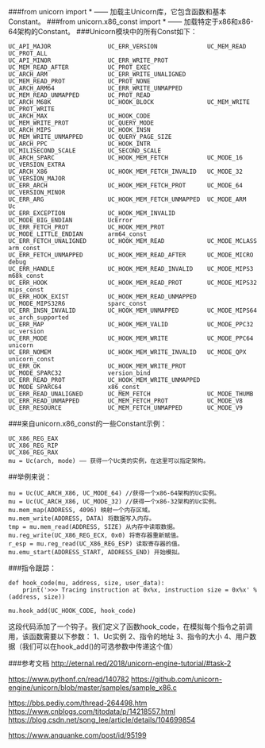 ###from unicorn import * —— 加载主Unicorn库，它包含函数和基本Constant。
###from unicorn.x86_const import * —— 加载特定于x86和x86-64架构的Constant。
###Unicorn模块中的所有Const如下：
```
UC_API_MAJOR                UC_ERR_VERSION              UC_MEM_READ                 UC_PROT_ALL
UC_API_MINOR                UC_ERR_WRITE_PROT           UC_MEM_READ_AFTER           UC_PROT_EXEC
UC_ARCH_ARM                 UC_ERR_WRITE_UNALIGNED      UC_MEM_READ_PROT            UC_PROT_NONE
UC_ARCH_ARM64               UC_ERR_WRITE_UNMAPPED       UC_MEM_READ_UNMAPPED        UC_PROT_READ
UC_ARCH_M68K                UC_HOOK_BLOCK               UC_MEM_WRITE                UC_PROT_WRITE
UC_ARCH_MAX                 UC_HOOK_CODE                UC_MEM_WRITE_PROT           UC_QUERY_MODE
UC_ARCH_MIPS                UC_HOOK_INSN                UC_MEM_WRITE_UNMAPPED       UC_QUERY_PAGE_SIZE
UC_ARCH_PPC                 UC_HOOK_INTR                UC_MILISECOND_SCALE         UC_SECOND_SCALE
UC_ARCH_SPARC               UC_HOOK_MEM_FETCH           UC_MODE_16                  UC_VERSION_EXTRA
UC_ARCH_X86                 UC_HOOK_MEM_FETCH_INVALID   UC_MODE_32                  UC_VERSION_MAJOR
UC_ERR_ARCH                 UC_HOOK_MEM_FETCH_PROT      UC_MODE_64                  UC_VERSION_MINOR
UC_ERR_ARG                  UC_HOOK_MEM_FETCH_UNMAPPED  UC_MODE_ARM                 Uc
UC_ERR_EXCEPTION            UC_HOOK_MEM_INVALID         UC_MODE_BIG_ENDIAN          UcError
UC_ERR_FETCH_PROT           UC_HOOK_MEM_PROT            UC_MODE_LITTLE_ENDIAN       arm64_const
UC_ERR_FETCH_UNALIGNED      UC_HOOK_MEM_READ            UC_MODE_MCLASS              arm_const
UC_ERR_FETCH_UNMAPPED       UC_HOOK_MEM_READ_AFTER      UC_MODE_MICRO               debug
UC_ERR_HANDLE               UC_HOOK_MEM_READ_INVALID    UC_MODE_MIPS3               m68k_const
UC_ERR_HOOK                 UC_HOOK_MEM_READ_PROT       UC_MODE_MIPS32              mips_const
UC_ERR_HOOK_EXIST           UC_HOOK_MEM_READ_UNMAPPED   UC_MODE_MIPS32R6            sparc_const
UC_ERR_INSN_INVALID         UC_HOOK_MEM_UNMAPPED        UC_MODE_MIPS64              uc_arch_supported
UC_ERR_MAP                  UC_HOOK_MEM_VALID           UC_MODE_PPC32               uc_version
UC_ERR_MODE                 UC_HOOK_MEM_WRITE           UC_MODE_PPC64               unicorn
UC_ERR_NOMEM                UC_HOOK_MEM_WRITE_INVALID   UC_MODE_QPX                 unicorn_const
UC_ERR_OK                   UC_HOOK_MEM_WRITE_PROT      UC_MODE_SPARC32             version_bind
UC_ERR_READ_PROT            UC_HOOK_MEM_WRITE_UNMAPPED  UC_MODE_SPARC64             x86_const
UC_ERR_READ_UNALIGNED       UC_MEM_FETCH                UC_MODE_THUMB               
UC_ERR_READ_UNMAPPED        UC_MEM_FETCH_PROT           UC_MODE_V8                  
UC_ERR_RESOURCE             UC_MEM_FETCH_UNMAPPED       UC_MODE_V9
```


###来自unicorn.x86_const的一些Constant示例：
```
UC_X86_REG_EAX
UC_X86_REG_RIP
UC_X86_REG_RAX
mu = Uc(arch, mode) —— 获得一个Uc类的实例，在这里可以指定架构。
```

##举例来说：
```
mu = Uc(UC_ARCH_X86, UC_MODE_64) //获得一个x86-64架构的Uc实例。
mu = Uc(UC_ARCH_X86, UC_MODE_32) //获得一个x86-32架构的Uc实例。
mu.mem_map(ADDRESS, 4096) 映射一个内存区域。
mu.mem_write(ADDRESS, DATA) 将数据写入内存。
tmp = mu.mem_read(ADDRESS, SIZE) 从内存中读取数据。
mu.reg_write(UC_X86_REG_ECX, 0x0) 将寄存器重新赋值。
r_esp = mu.reg_read(UC_X86_REG_ESP) 读取寄存器的值。
mu.emu_start(ADDRESS_START, ADDRESS_END) 开始模拟。
```
###指令跟踪：
```
def hook_code(mu, address, size, user_data):  
    print('>>> Tracing instruction at 0x%x, instruction size = 0x%x' %(address, size))  

mu.hook_add(UC_HOOK_CODE, hook_code)
```

这段代码添加了一个钩子。我们定义了函数hook_code，在模拟每个指令之前调用，该函数需要以下参数：
1、Uc实例
2、指令的地址
3、指令的大小
4、用户数据（我们可以在hook_add()的可选参数中传递这个值）


###参考文档
http://eternal.red/2018/unicorn-engine-tutorial/#task-2

https://www.pythonf.cn/read/140782
https://github.com/unicorn-engine/unicorn/blob/master/samples/sample_x86.c

https://bbs.pediy.com/thread-264498.htm
https://www.cnblogs.com/titodata/p/14218557.html
https://blog.csdn.net/song_lee/article/details/104699854

https://www.anquanke.com/post/id/95199
